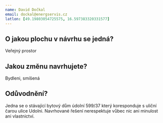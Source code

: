 ```yaml
---
name: David Dočkal
email: dockal@energservis.cz
latlon: [49.19803054725575, 16.597383320331577]
---
```


## O jakou plochu v návrhu se jedná?

Veřejný prostor

## Jakou změnu navrhujete?

Bydleni, smíšená 

## Odůvodnění?

Jedna se o stávající bytový dům údolní 599/37 který koresponduje s uliční čarou ulice Udolni. Navrhované řešení nerespektuje vůbec nic ani minulost  ani vlastnictví. 

